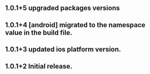 <!-- ## 1.0.0+7
* improve the full moon shape
## 1.0.0+6
* Update about information
## 1.0.0+4
* Update sample app
## 1.0.0+2
* Enable platform web
* Update README.md -->
## 1.0.1+5 upgraded packages versions
## 1.0.1+4 [android] migrated to the namespace value in the build file.
## 1.0.1+3 updated ios platform version.
## 1.0.1+2 Initial release.
